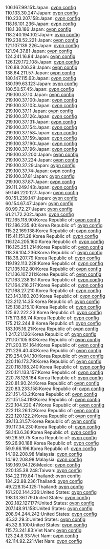 106.167.99.151:Japan: [ovpn config](vpn/106_167_99_151.ovpn)  
110.133.30.247:Japan: [ovpn config](vpn/110_133_30_247.ovpn)  
110.233.207.158:Japan: [ovpn config](vpn/110_233_207_158.ovpn)  
118.16.101.236:Japan: [ovpn config](vpn/118_16_101_236.ovpn)  
118.1.38.186:Japan: [ovpn config](vpn/118_1_38_186.ovpn)  
118.240.194.102:Japan: [ovpn config](vpn/118_240_194_102.ovpn)  
119.238.52.221:Japan: [ovpn config](vpn/119_238_52_221.ovpn)  
121.107.139.226:Japan: [ovpn config](vpn/121_107_139_226.ovpn)  
121.94.37.81:Japan: [ovpn config](vpn/121_94_37_81.ovpn)  
124.241.16.84:Japan: [ovpn config](vpn/124_241_16_84.ovpn)  
126.129.172.108:Japan: [ovpn config](vpn/126_129_172_108.ovpn)  
126.88.206.39:Japan: [ovpn config](vpn/126_88_206_39.ovpn)  
138.64.211.57:Japan: [ovpn config](vpn/138_64_211_57.ovpn)  
180.147.115.63:Japan: [ovpn config](vpn/180_147_115_63.ovpn)  
180.199.63.123:Japan: [ovpn config](vpn/180_199_63_123.ovpn)  
180.50.57.45:Japan: [ovpn config](vpn/180_50_57_45.ovpn)  
219.100.37.10:Japan: [ovpn config](vpn/219_100_37_10.ovpn)  
219.100.37.100:Japan: [ovpn config](vpn/219_100_37_100.ovpn)  
219.100.37.103:Japan: [ovpn config](vpn/219_100_37_103.ovpn)  
219.100.37.11:Japan: [ovpn config](vpn/219_100_37_11.ovpn)  
219.100.37.126:Japan: [ovpn config](vpn/219_100_37_126.ovpn)  
219.100.37.131:Japan: [ovpn config](vpn/219_100_37_131.ovpn)  
219.100.37.154:Japan: [ovpn config](vpn/219_100_37_154.ovpn)  
219.100.37.158:Japan: [ovpn config](vpn/219_100_37_158.ovpn)  
219.100.37.159:Japan: [ovpn config](vpn/219_100_37_159.ovpn)  
219.100.37.190:Japan: [ovpn config](vpn/219_100_37_190.ovpn)  
219.100.37.196:Japan: [ovpn config](vpn/219_100_37_196.ovpn)  
219.100.37.200:Japan: [ovpn config](vpn/219_100_37_200.ovpn)  
219.100.37.224:Japan: [ovpn config](vpn/219_100_37_224.ovpn)  
219.100.37.29:Japan: [ovpn config](vpn/219_100_37_29.ovpn)  
219.100.37.74:Japan: [ovpn config](vpn/219_100_37_74.ovpn)  
219.100.37.81:Japan: [ovpn config](vpn/219_100_37_81.ovpn)  
219.100.37.87:Japan: [ovpn config](vpn/219_100_37_87.ovpn)  
39.111.249.143:Japan: [ovpn config](vpn/39_111_249_143.ovpn)  
59.146.220.127:Japan: [ovpn config](vpn/59_146_220_127.ovpn)  
60.151.239.147:Japan: [ovpn config](vpn/60_151_239_147.ovpn)  
60.154.67.47:Japan: [ovpn config](vpn/60_154_67_47.ovpn)  
60.99.72.27:Japan: [ovpn config](vpn/60_99_72_27.ovpn)  
61.21.72.202:Japan: [ovpn config](vpn/61_21_72_202.ovpn)  
112.165.118.90:Korea Republic of: [ovpn config](vpn/112_165_118_90.ovpn)  
112.186.235.40:Korea Republic of: [ovpn config](vpn/112_186_235_40.ovpn)  
115.22.169.138:Korea Republic of: [ovpn config](vpn/115_22_169_138.ovpn)  
115.41.151.28:Korea Republic of: [ovpn config](vpn/115_41_151_28.ovpn)  
116.124.205.160:Korea Republic of: [ovpn config](vpn/116_124_205_160.ovpn)  
116.125.251.214:Korea Republic of: [ovpn config](vpn/116_125_251_214.ovpn)  
118.36.104.236:Korea Republic of: [ovpn config](vpn/118_36_104_236.ovpn)  
118.36.207.79:Korea Republic of: [ovpn config](vpn/118_36_207_79.ovpn)  
119.192.113.228:Korea Republic of: [ovpn config](vpn/119_192_113_228.ovpn)  
121.135.102.80:Korea Republic of: [ovpn config](vpn/121_135_102_80.ovpn)  
121.136.107.211:Korea Republic of: [ovpn config](vpn/121_136_107_211.ovpn)  
121.163.238.151:Korea Republic of: [ovpn config](vpn/121_163_238_151.ovpn)  
121.164.216.217:Korea Republic of: [ovpn config](vpn/121_164_216_217.ovpn)  
121.168.27.210:Korea Republic of: [ovpn config](vpn/121_168_27_210.ovpn)  
123.143.160.203:Korea Republic of: [ovpn config](vpn/123_143_160_203.ovpn)  
123.212.14.35:Korea Republic of: [ovpn config](vpn/123_212_14_35.ovpn)  
125.138.215.10:Korea Republic of: [ovpn config](vpn/125_138_215_10.ovpn)  
125.62.222.23:Korea Republic of: [ovpn config](vpn/125_62_222_23.ovpn)  
175.113.68.74:Korea Republic of: [ovpn config](vpn/175_113_68_74.ovpn)  
175.212.244.8:Korea Republic of: [ovpn config](vpn/175_212_244_8.ovpn)  
183.105.16.21:Korea Republic of: [ovpn config](vpn/183_105_16_21.ovpn)  
1.247.21.126:Korea Republic of: [ovpn config](vpn/1_247_21_126.ovpn)  
211.107.105.63:Korea Republic of: [ovpn config](vpn/211_107_105_63.ovpn)  
211.203.151.164:Korea Republic of: [ovpn config](vpn/211_203_151_164.ovpn)  
211.226.40.43:Korea Republic of: [ovpn config](vpn/211_226_40_43.ovpn)  
219.254.94.130:Korea Republic of: [ovpn config](vpn/219_254_94_130.ovpn)  
220.116.173.79:Korea Republic of: [ovpn config](vpn/220_116_173_79.ovpn)  
220.118.198.240:Korea Republic of: [ovpn config](vpn/220_118_198_240.ovpn)  
220.121.133.157:Korea Republic of: [ovpn config](vpn/220_121_133_157.ovpn)  
220.78.126.164:Korea Republic of: [ovpn config](vpn/220_78_126_164.ovpn)  
220.81.90.24:Korea Republic of: [ovpn config](vpn/220_81_90_24.ovpn)  
220.83.233.158:Korea Republic of: [ovpn config](vpn/220_83_233_158.ovpn)  
221.151.43.2:Korea Republic of: [ovpn config](vpn/221_151_43_2.ovpn)  
221.151.54.119:Korea Republic of: [ovpn config](vpn/221_151_54_119.ovpn)  
222.104.220.47:Korea Republic of: [ovpn config](vpn/222_104_220_47.ovpn)  
222.113.26.12:Korea Republic of: [ovpn config](vpn/222_113_26_12.ovpn)  
222.120.122.2:Korea Republic of: [ovpn config](vpn/222_120_122_2.ovpn)  
39.113.31.57:Korea Republic of: [ovpn config](vpn/39_113_31_57.ovpn)  
39.117.34.230:Korea Republic of: [ovpn config](vpn/39_117_34_230.ovpn)  
58.143.6.36:Korea Republic of: [ovpn config](vpn/58_143_6_36.ovpn)  
59.26.59.75:Korea Republic of: [ovpn config](vpn/59_26_59_75.ovpn)  
59.26.90.188:Korea Republic of: [ovpn config](vpn/59_26_90_188.ovpn)  
59.9.66.196:Korea Republic of: [ovpn config](vpn/59_9_66_196.ovpn)  
14.192.208.98:Malaysia: [ovpn config](vpn/14_192_208_98.ovpn)  
14.192.208.98:Malaysia: [ovpn config](vpn/14_192_208_98.ovpn)  
189.169.94.126:Mexico: [ovpn config](vpn/189_169_94_126.ovpn)  
220.135.38.248:Taiwan: [ovpn config](vpn/220_135_38_248.ovpn)  
184.22.119.84:Thailand: [ovpn config](vpn/184_22_119_84.ovpn)  
184.22.88.236:Thailand: [ovpn config](vpn/184_22_88_236.ovpn)  
49.228.154.125:Thailand: [ovpn config](vpn/49_228_154_125.ovpn)  
161.202.144.236:United States: [ovpn config](vpn/161_202_144_236.ovpn)  
198.13.36.179:United States: [ovpn config](vpn/198_13_36_179.ovpn)  
202.182.127.177:United States: [ovpn config](vpn/202_182_127_177.ovpn)  
207.148.91.158:United States: [ovpn config](vpn/207_148_91_158.ovpn)  
208.94.244.242:United States: [ovpn config](vpn/208_94_244_242.ovpn)  
45.32.29.3:United States: [ovpn config](vpn/45_32_29_3.ovpn)  
45.32.8.100:United States: [ovpn config](vpn/45_32_8_100.ovpn)  
115.73.241.83:Viet Nam: [ovpn config](vpn/115_73_241_83.ovpn)  
123.24.8.33:Viet Nam: [ovpn config](vpn/123_24_8_33.ovpn)  
42.114.92.221:Viet Nam: [ovpn config](vpn/42_114_92_221.ovpn)  
